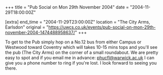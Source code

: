 +++
title = "Pub Social on Mon 29th November 2004"
date = "2004-11-29T18:00:00Z"

[extra]
end_time = "2004-11-29T23:00:00Z"
location = "The City Arms, Earlsdon"
original = "https://uwcs.co.uk/events/pub-social-on-mon-29th-november-2004-1474488958637/"
+++

To get to the Pub simply hop on a No.12 bus from either Campus or Westwood toward Coventry which will takes 10-15 mins tops and you'll see the pub (The City Arms) on the corner of a small roundabout. We are pretty easy to spot and if you email me in advance: phucfl@warwick.ac.uk I can give you a phone number to ring if you're lost. I look forward to seeing you there.

